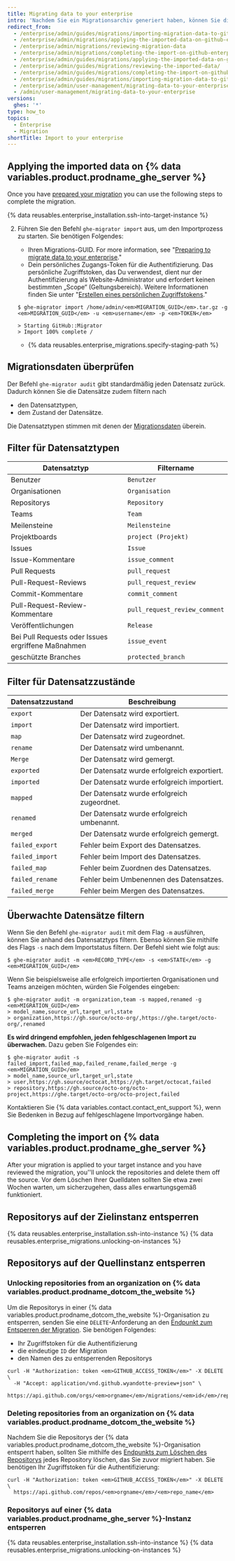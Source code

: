 ```yaml
---
title: Migrating data to your enterprise
intro: 'Nachdem Sie ein Migrationsarchiv generiert haben, können Sie die Daten auf Ihrer {% data variables.product.prodname_ghe_server %}-Zielinstanz importieren. Sie können die Änderungen auf potenzielle Konflikte überprüfen, bevor Sie die Änderungen dauerhaft auf Ihre Zielinstanz anwenden.'
redirect_from:
  - /enterprise/admin/guides/migrations/importing-migration-data-to-github-enterprise/
  - /enterprise/admin/migrations/applying-the-imported-data-on-github-enterprise-server
  - /enterprise/admin/migrations/reviewing-migration-data
  - /enterprise/admin/migrations/completing-the-import-on-github-enterprise-server
  - /enterprise/admin/guides/migrations/applying-the-imported-data-on-github-enterprise/
  - /enterprise/admin/guides/migrations/reviewing-the-imported-data/
  - /enterprise/admin/guides/migrations/completing-the-import-on-github-enterprise/
  - /enterprise/admin/guides/migrations/importing-migration-data-to-github-enterprise-server/
  - /enterprise/admin/user-management/migrating-data-to-your-enterprise
  - /admin/user-management/migrating-data-to-your-enterprise
versions:
  ghes: '*'
type: how_to
topics:
  - Enterprise
  - Migration
shortTitle: Import to your enterprise
---
```


## Applying the imported data on {% data variables.product.prodname_ghe_server %}

Once you have [prepared your migration](/admin/user-management/preparing-to-migrate-data-to-your-enterprise) you can use the following steps to complete the migration.

{% data reusables.enterprise_installation.ssh-into-target-instance %}

2. Führen Sie den Befehl `ghe-migrator import` aus, um den Importprozess zu starten. Sie benötigen Folgendes:
    * Ihren Migrations-GUID. For more information, see "[Preparing to migrate data to your enterprise](/admin/user-management/preparing-to-migrate-data-to-your-enterprise)."
    * Dein persönliches Zugangs-Token für die Authentifizierung. Das persönliche Zugriffstoken, das Du verwendest, dient nur der Authentifizierung als Website-Administrator und erfordert keinen bestimmten „Scope“ (Geltungsbereich). Weitere Informationen finden Sie unter "[Erstellen eines persönlichen Zugriffstokens](/github/authenticating-to-github/creating-a-personal-access-token)."

    ```shell
    $ ghe-migrator import /home/admin/<em>MIGRATION_GUID</em>.tar.gz -g <em>MIGRATION_GUID</em> -u <em>username</em> -p <em>TOKEN</em>

    > Starting GitHub::Migrator
    > Import 100% complete /
    ```

    * {% data reusables.enterprise_migrations.specify-staging-path %}

## Migrationsdaten überprüfen

Der Befehl `ghe-migrator audit` gibt standardmäßig jeden Datensatz zurück. Dadurch können Sie die Datensätze zudem filtern nach

  * den Datensatztypen,
  * dem Zustand der Datensätze.

Die Datensatztypen stimmen mit denen der [Migrationsdaten](/enterprise/admin/guides/migrations/about-migrations/#migrated-data) überein.

## Filter für Datensatztypen

| Datensatztyp                                       | Filtername                    |
| -------------------------------------------------- | ----------------------------- |
| Benutzer                                           | `Benutzer`                    |
| Organisationen                                     | `Organisation`                |
| Repositorys                                        | `Repository`                  |
| Teams                                              | `Team`                        |
| Meilensteine                                       | `Meilensteine`                |
| Projektboards                                      | `project (Projekt)`           |
| Issues                                             | `Issue`                       |
| Issue-Kommentare                                   | `issue_comment`               |
| Pull Requests                                      | `pull_request`                |
| Pull-Request-Reviews                               | `pull_request_review`         |
| Commit-Kommentare                                  | `commit_comment`              |
| Pull-Request-Review-Kommentare                     | `pull_request_review_comment` |
| Veröffentlichungen                                 | `Release`                     |
| Bei Pull Requests oder Issues ergriffene Maßnahmen | `issue_event`                 |
| geschützte Branches                                | `protected_branch`            |

## Filter für Datensatzzustände

| Datensatzzustand | Beschreibung                                |
| ---------------- | ------------------------------------------- |
| `export`         | Der Datensatz wird exportiert.              |
| `import`         | Der Datensatz wird importiert.              |
| `map`            | Der Datensatz wird zugeordnet.              |
| `rename`         | Der Datensatz wird umbenannt.               |
| `Merge`          | Der Datensatz wird gemergt.                 |
| `exported`       | Der Datensatz wurde erfolgreich exportiert. |
| `imported`       | Der Datensatz wurde erfolgreich importiert. |
| `mapped`         | Der Datensatz wurde erfolgreich zugeordnet. |
| `renamed`        | Der Datensatz wurde erfolgreich umbenannt.  |
| `merged`         | Der Datensatz wurde erfolgreich gemergt.    |
| `failed_export`  | Fehler beim Export des Datensatzes.         |
| `failed_import`  | Fehler beim Import des Datensatzes.         |
| `failed_map`     | Fehler beim Zuordnen des Datensatzes.       |
| `failed_rename`  | Fehler beim Umbenennen des Datensatzes.     |
| `failed_merge`   | Fehler beim Mergen des Datensatzes.         |

## Überwachte Datensätze filtern

Wenn Sie den Befehl `ghe-migrator audit` mit dem Flag `-m` ausführen, können Sie anhand des Datensatztyps filtern. Ebenso können Sie mithilfe des Flags `-s` nach dem Importstatus filtern. Der Befehl sieht wie folgt aus:

```shell
$ ghe-migrator audit -m <em>RECORD_TYPE</em> -s <em>STATE</em> -g <em>MIGRATION_GUID</em>
```

Wenn Sie beispielsweise alle erfolgreich importierten Organisationen und Teams anzeigen möchten, würden Sie Folgendes eingeben:
```shell
$ ghe-migrator audit -m organization,team -s mapped,renamed -g <em>MIGRATION_GUID</em>
> model_name,source_url,target_url,state
> organization,https://gh.source/octo-org/,https://ghe.target/octo-org/,renamed
```

**Es wird dringend empfohlen, jeden fehlgeschlagenen Import zu überwachen.** Dazu geben Sie Folgendes ein:
```shell
$ ghe-migrator audit -s failed_import,failed_map,failed_rename,failed_merge -g <em>MIGRATION_GUID</em>
> model_name,source_url,target_url,state
> user,https://gh.source/octocat,https://gh.target/octocat,failed
> repository,https://gh.source/octo-org/octo-project,https://ghe.target/octo-org/octo-project,failed
```

Kontaktieren Sie {% data variables.contact.contact_ent_support %}, wenn Sie Bedenken in Bezug auf fehlgeschlagene Importvorgänge haben.

## Completing the import on {% data variables.product.prodname_ghe_server %}

After your migration is applied to your target instance and you have reviewed the migration, you''ll unlock the repositories and delete them off the source. Vor dem Löschen Ihrer Quelldaten sollten Sie etwa zwei Wochen warten, um sicherzugehen, dass alles erwartungsgemäß funktioniert.

## Repositorys auf der Zielinstanz entsperren

{% data reusables.enterprise_installation.ssh-into-instance %}
{% data reusables.enterprise_migrations.unlocking-on-instances %}

## Repositorys auf der Quellinstanz entsperren

### Unlocking repositories from an organization on {% data variables.product.prodname_dotcom_the_website %}

Um die Repositorys in einer {% data variables.product.prodname_dotcom_the_website %}-Organisation zu entsperren, senden Sie eine `DELETE`-Anforderung an den <a href="/rest/reference/migrations#unlock-an-organization-repository" class="dotcom-only">Endpunkt zum Entsperren der Migration</a>. Sie benötigen Folgendes:
  * Ihr Zugriffstoken für die Authentifizierung
  * die eindeutige `ID` der Migration
  * den Namen des zu entsperrenden Repositorys
```shell
curl -H "Authorization: token <em>GITHUB_ACCESS_TOKEN</em>" -X DELETE \
  -H "Accept: application/vnd.github.wyandotte-preview+json" \
  https://api.github.com/orgs/<em>orgname</em>/migrations/<em>id</em>/repos/<em>repo_name</em>/lock
```

### Deleting repositories from an organization on {% data variables.product.prodname_dotcom_the_website %}

Nachdem Sie die Repositorys der {% data variables.product.prodname_dotcom_the_website %}-Organisation entsperrt haben, sollten Sie mithilfe des [Endpunkts zum Löschen des Repositorys](/rest/reference/repos/#delete-a-repository) jedes Repository löschen, das Sie zuvor migriert haben. Sie benötigen Ihr Zugriffstoken für die Authentifizierung:
```shell
curl -H "Authorization: token <em>GITHUB_ACCESS_TOKEN</em>" -X DELETE \
  https://api.github.com/repos/<em>orgname</em>/<em>repo_name</em>
```

### Repositorys auf einer {% data variables.product.prodname_ghe_server %}-Instanz entsperren

{% data reusables.enterprise_installation.ssh-into-instance %}
{% data reusables.enterprise_migrations.unlocking-on-instances %}

